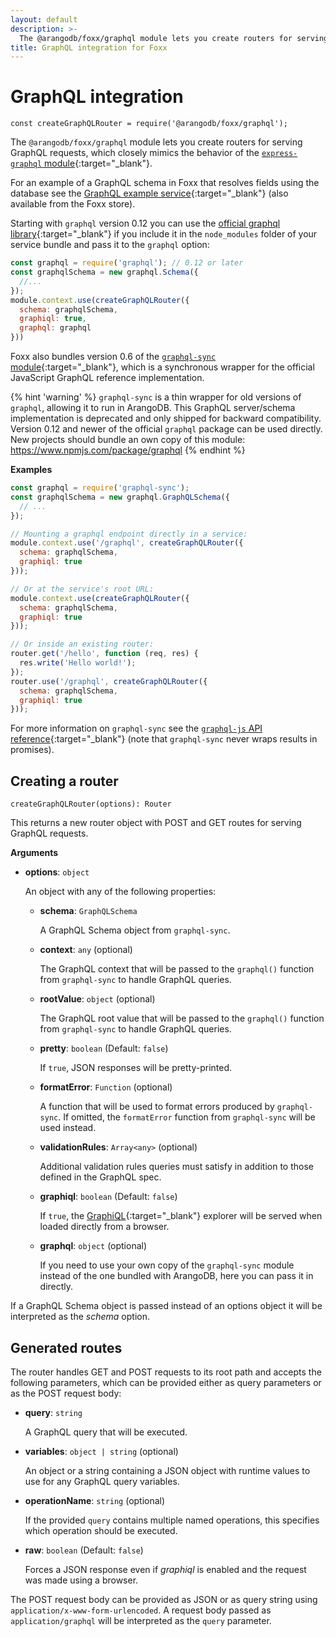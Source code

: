```yaml
---
layout: default
description: >-
  The @arangodb/foxx/graphql module lets you create routers for serving GraphQL requests
title: GraphQL integration for Foxx
---
```

GraphQL integration
===================

`const createGraphQLRouter = require('@arangodb/foxx/graphql');`

The `@arangodb/foxx/graphql` module lets you create routers for serving
GraphQL requests, which closely mimics the behavior of the
[`express-graphql` module](https://github.com/graphql/express-graphql){:target="_blank"}.

For an example of a GraphQL schema in Foxx that resolves fields using the
database see the [GraphQL example service](https://github.com/arangodb-foxx/demo-graphql){:target="_blank"}
(also available from the Foxx store).

Starting with `graphql` version 0.12 you can use the
[official graphql library](https://github.com/graphql/graphql-js){:target="_blank"}
if you include it in the `node_modules` folder of your service bundle and pass
it to the `graphql` option:

```js
const graphql = require('graphql'); // 0.12 or later
const graphqlSchema = new graphql.Schema({
  //...
});
module.context.use(createGraphQLRouter({
  schema: graphqlSchema,
  graphiql: true,
  graphql: graphql
}))
```

Foxx also bundles version 0.6 of the
[`graphql-sync` module](https://www.npmjs.com/package/graphql-sync){:target="_blank"},
which is a synchronous wrapper for the official JavaScript GraphQL reference
implementation.

{% hint 'warning' %}
`graphql-sync` is a thin wrapper for old versions of `graphql`, allowing it
to run in ArangoDB. This GraphQL server/schema implementation is deprecated
and only shipped for backward compatibility. Version 0.12 and newer of the
official `graphql` package can be used directly. New projects should bundle
an own copy of this module: <https://www.npmjs.com/package/graphql>
{% endhint %}

**Examples**

```js
const graphql = require('graphql-sync');
const graphqlSchema = new graphql.GraphQLSchema({
  // ...
});

// Mounting a graphql endpoint directly in a service:
module.context.use('/graphql', createGraphQLRouter({
  schema: graphqlSchema,
  graphiql: true
}));

// Or at the service's root URL:
module.context.use(createGraphQLRouter({
  schema: graphqlSchema,
  graphiql: true
}));

// Or inside an existing router:
router.get('/hello', function (req, res) {
  res.write('Hello world!');
});
router.use('/graphql', createGraphQLRouter({
  schema: graphqlSchema,
  graphiql: true
}));
```

For more information on `graphql-sync` see the
[`graphql-js` API reference](http://graphql.org/docs/api-reference-graphql/){:target="_blank"}
(note that `graphql-sync` never wraps results in promises).

Creating a router
-----------------

`createGraphQLRouter(options): Router`

This returns a new router object with POST and GET routes for serving GraphQL requests.

**Arguments**

* **options**: `object`

  An object with any of the following properties:

  * **schema**: `GraphQLSchema`

    A GraphQL Schema object from `graphql-sync`.

  * **context**: `any` (optional)

    The GraphQL context that will be passed to the `graphql()` function from
    `graphql-sync` to handle GraphQL queries.

  * **rootValue**: `object` (optional)

    The GraphQL root value that will be passed to the `graphql()` function
    from `graphql-sync` to handle GraphQL queries.

  * **pretty**: `boolean` (Default: `false`)

    If `true`, JSON responses will be pretty-printed.

  * **formatError**: `Function` (optional)

    A function that will be used to format errors produced by `graphql-sync`.
    If omitted, the `formatError` function from `graphql-sync` will be used instead.

  * **validationRules**: `Array<any>` (optional)

    Additional validation rules queries must satisfy in addition to those
    defined in the GraphQL spec.

  * **graphiql**: `boolean` (Default: `false`)

    If `true`, the [GraphiQL](https://github.com/graphql/graphiql){:target="_blank"} explorer
    will be served when loaded directly from a browser.

  * **graphql**: `object` (optional)

    If you need to use your own copy of the `graphql-sync` module instead of
    the one bundled with ArangoDB, here you can pass it in directly.

If a GraphQL Schema object is passed instead of an options object it will be
interpreted as the *schema* option.

Generated routes
----------------

The router handles GET and POST requests to its root path and accepts the
following parameters, which can be provided either as query parameters or
as the POST request body:

* **query**: `string`

  A GraphQL query that will be executed.

* **variables**: `object | string` (optional)

  An object or a string containing a JSON object with runtime values to use
  for any GraphQL query variables.

* **operationName**: `string` (optional)

  If the provided `query` contains multiple named operations, this specifies
  which operation should be executed.

* **raw**: `boolean` (Default: `false`)

  Forces a JSON response even if *graphiql* is enabled and the request was
  made using a browser.

The POST request body can be provided as JSON or as query string using
`application/x-www-form-urlencoded`. A request body passed as
`application/graphql` will be interpreted as the `query` parameter.
